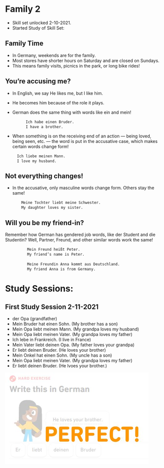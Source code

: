 # Family 2
* Skill set unlocked 2-10-2021.
* Started Study of Skill Set: 


## Family Time
* In Germany, weekends are for the family. 
* Most stores have shorter hours on Saturday and are closed on Sundays. 
* This means family visits, picnics in the park, or long bike rides!


## You’re accusing me?
* In English, we say He likes me, but I like him. 
* He becomes him because of the role it plays. 
* German does the same thing with words like ein and mein!


            Ich habe einen Bruder.
            I have a brother.
          
* When something is on the receiving end of an action
— being loved, being seen, etc. — 
the word is put in the accusative case, 
which makes certain words change form!

        Ich liebe meinen Mann.
        I love my husband.
        
        
## Not everything changes!
* In the accusative, only masculine
  words change form. Others stay the same!


          Meine Tochter liebt meine Schwester.
          My daughter loves my sister.
          
          
          
## Will you be my friend‑in?
Remember how German has gendered
job words, like der Student
and die Studentin? 
Well, Partner, Freund, 
and other similar words work the same!

              Mein Freund heißt Peter.
              My friend’s name is Peter.
              
              Meine Freundin Anna kommt aus Deutschland.
              My friend Anna is from Germany.
              
# Study Sessions:

## First Study Session 2-11-2021
* der Opa (grandfather)
* Mein Bruder hat einen Sohn. (My brother has a son)
* Mein Opa liebt meinen Mann. (My grandpa loves my husband)
* Mein Opa liebt meinen Vater. (My grandpa loves my father)
* Ich lebe in Frankreich. (I live in France)
* Mein Vater liebt deinen Opa. (My father loves your grandpa)
* Er liebt deinen Bruder. (He loves your brother)
* Mein Onkel hat einen Sohn. (My uncle has a son)
* Mein Opa liebt meinen Vater. (My grandpa loves my father)
* Er liebt deinen Bruder. (He lvoes your brother.) 

![perfect](https://github.com/EO4wellness/T-I-L/blob/main/polyglot/aleman/Castle-2/Images/2021-02-11-family.jpg)
